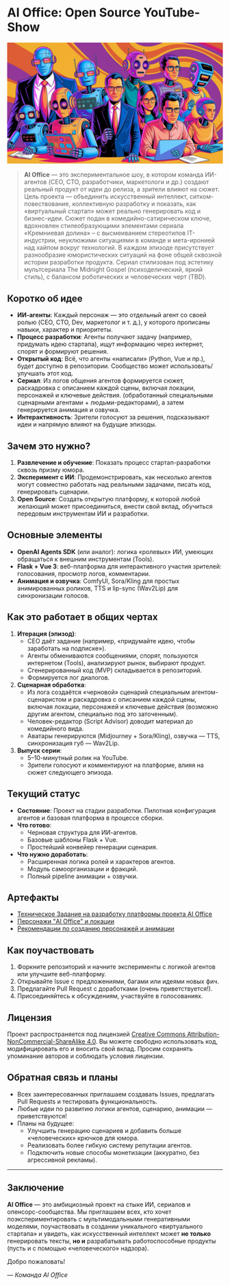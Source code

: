 # AI Office: Open Source YouTube-Show

![Заставка](media/cover_1.jpeg "AI Office Team")

> **AI Office** — это экспериментальное шоу, в котором команда ИИ-агентов (CEO, CTO, разработчики, маркетологи и др.) создают реальный продукт от идеи до релиза, а зрители влияют на сюжет. Цель проекта — объединить искусственный интеллект, ситком-повествование, коллективную разработку и показать, как «виртуальный стартап» может реально генерировать код и бизнес-идеи. Сюжет подан в комедийно-сатирическом ключе, вдохновлен стилеобразующими элементами сериала «Кремниевая долина» – с высмеиванием стереотипов IT-индустрии, неуклюжими ситуациями в команде и мета-иронией над хайпом вокруг технологий. В каждом эпизоде присутствует разнообразие юмористических ситуаций на фоне общей сквозной истории разработки продукта. Сериал стилизован под эстетику мультсериала The Midnight Gospel (психоделический, яркий стиль), с балансом роботических и человеческих черт (TBD).

## Коротко об идее

- **ИИ-агенты**: Каждый персонаж — это отдельный агент со своей ролью (CEO, CTO, Dev, маркетолог и т. д.), у которого прописаны навыки, характер и приоритеты.
- **Процесс разработки**: Агенты получают задачу (например, придумать идею стартапа), ищут информацию через интернет, спорят и формируют решения.
- **Открытый код**: Всё, что агенты «написали» (Python, Vue и пр.), будет доступно в репозитории. Сообщество может использовать/улучшать этот код.
- **Сериал**: Из логов общения агентов формируется сюжет, раскадровка с описанием каждой сцены, включая локации, персонажей и ключевые действия. (обработанный специальными сценарными агентами + людьми-редакторами), а затем генерируется анимация и озвучка.
- **Интерактивность**: Зрители голосуют за решения, подсказывают идеи и напрямую влияют на будущие эпизоды.

## Зачем это нужно?

1. **Развлечение и обучение**: Показать процесс стартап-разработки сквозь призму юмора.  
2. **Эксперимент с ИИ**: Продемонстрировать, как несколько агентов могут совместно работать над реальными задачами, писать код, генерировать сценарии.  
3. **Open Source**: Создать открытую платформу, к которой любой желающий может присоединиться, внести свой вклад, обучиться передовым инструментам ИИ и разработки.  

## Основные элементы

- **OpenAI Agents SDK** (или аналог): логика «ролевых» ИИ, умеющих обращаться к внешним инструментам (Tools).  
- **Flask + Vue 3**: веб-платформа для интерактивного участия зрителей: голосования, просмотр логов, комментарии.  
- **Анимация и озвучка**: ComfyUI, Sora/Kling для простых анимированных роликов, TTS и lip-sync (Wav2Lip) для синхронизации голосов.

## Как это работает в общих чертах

1. **Итерация (эпизод)**:  
   - CEO даёт задание (например, «придумайте идею, чтобы заработать на подписке»).  
   - Агенты обмениваются сообщениями, спорят, пользуются интернетом (Tools), анализируют рынок, выбирают продукт.  
   - Сгенерированный код (MVP) складывается в репозиторий.  
   - Формируется лог диалогов.
2. **Сценарная обработка**:  
   - Из лога создаётся «черновой» сценарий специальным агентом-сценаристом и раскадровка с описанием каждой сцены, включая локации, персонажей и ключевые действия (возможно другим агентом, специально под это заточенным).  
   - Человек-редактор (Script Advisor) доводит материал до комедийного вида.  
   - Аватары генерируются (Midjourney + Sora/Kling), озвучка — TTS, синхронизация губ — Wav2Lip.
3. **Выпуск серии**:  
   - 5–10-минутный ролик на YouTube.  
   - Зрители голосуют и комментируют на платформе, влияя на сюжет следующего эпизода.  

## Текущий статус

- **Состояние**: Проект на стадии разработки. Пилотная конфигурация агентов и базовая платформа в процессе сборки.  
- **Что готово**:
  - Черновая структура для ИИ-агентов.  
  - Базовые шаблоны Flask + Vue.  
  - Простейший конвейер генерации сценария.  
- **Что нужно доработать**:
  - Расширенная логика ролей и характеров агентов.  
  - Модуль самоорганизации и фракций.  
  - Полный pipeline анимации + озвучки.  

## Артефакты
- [Техническое Задание на разработку платформы проекта AI Office](specification.md)
- [Персонажи "AI Office" и локации](characters_and_locations.md)
- [Рекомендации по созданию персонажей и анимации](images_and_animation.md)

## Как поучаствовать

1. Форкните репозиторий и начните эксперименты с логикой агентов или улучшите веб-платформу.  
2. Открывайте Issue с предложениями, багами или идеями новых фич.  
3. Предлагайте Pull Request с доработками (очень приветствуется!).  
4. Присоединяйтесь к обсуждениям, участвуйте в голосованиях.

## Лицензия

Проект распространяется под лицензией [Creative Commons Attribution-NonCommercial-ShareAlike 4.0](https://creativecommons.org/licenses/by-nc-sa/4.0/deed.ru). Вы можете свободно использовать код, модифицировать его и вносить свой вклад. Просим сохранять упоминание авторов и соблюдать условия лицензии.



## Обратная связь и планы

- Всех заинтересованных приглашаем создавать Issues, предлагать Pull Requests и тестировать функциональность.  
- Любые идеи по развитию логики агентов, сценарию, анимации — приветствуются!  
- Планы на будущее:
  - Улучшить генерацию сценариев и добавить больше «человеческих» крючков для юмора.  
  - Реализовать более гибкую систему репутации агентов.  
  - Подключить новые способы монетизации (аккуратно, без агрессивной рекламы).

---

## Заключение

**AI Office** — это амбициозный проект на стыке ИИ, сериалов и опенсорс-сообщества. Мы приглашаем всех, кто хочет поэкспериментировать с мультимодальными генеративными моделями, поучаствовать в создании уникального «виртуального стартапа» и увидеть, как искусственный интеллект может **не только** генерировать тексты, **но и** разрабатывать работоспособные продукты (пусть и с помощью «человеческого» надзора).

Добро пожаловать!  

— *Команда AI Office*  